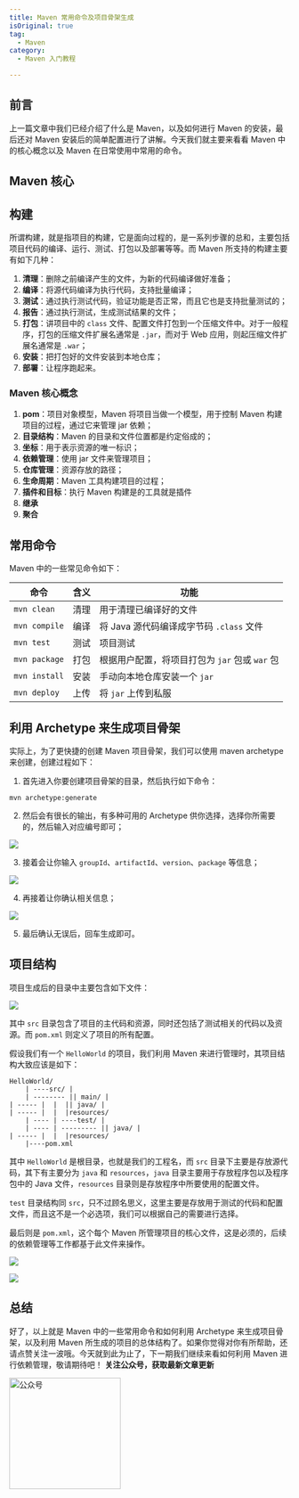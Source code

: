 ```yaml
---
title: Maven 常用命令及项目骨架生成
isOriginal: true
tag:
  - Maven
category:
  - Maven 入门教程

---
```




## 前言

上一篇文章中我们已经介绍了什么是 Maven，以及如何进行 Maven 的安装，最后还对 Maven 安装后的简单配置进行了讲解。今天我们就主要来看看 Maven 中的核心概念以及 Maven 在日常使用中常用的命令。

## Maven 核心

## 构建

所谓构建，就是指项目的构建，它是面向过程的，是一系列步骤的总和，主要包括项目代码的编译、运行、测试、打包以及部署等等。而 Maven 所支持的构建主要有如下几种：

1.   **清理**：删除之前编译产生的文件，为新的代码编译做好准备；
2.   **编译**：将源代码编译为执行代码，支持批量编译；
3.   **测试**：通过执行测试代码，验证功能是否正常，而且它也是支持批量测试的；
4.   **报告**：通过执行测试，生成测试结果的文件；
5.   **打包**：讲项目中的 `class` 文件、配置文件打包到一个压缩文件中。对于一般程序，打包的压缩文件扩展名通常是 `.jar`，而对于 Web 应用，则起压缩文件扩展名通常是 `.war`；
6.   **安装**：把打包好的文件安装到本地仓库；
7.   **部署**：让程序跑起来。

### Maven 核心概念

1.   **pom**：项目对象模型，Maven 将项目当做一个模型，用于控制 Maven 构建项目的过程，通过它来管理 jar 依赖；
2.   **目录结构**：Maven 的目录和文件位置都是约定俗成的；
3.   **坐标**：用于表示资源的唯一标识；
4.   **依赖管理**：使用 jar 文件来管理项目；
5.   **仓库管理**：资源存放的路径；
6.   **生命周期**：Maven 工具构建项目的过程；
7.   **插件和目标**：执行 Maven 构建是的工具就是插件
8.   **继承**
9.   **聚合**

## 常用命令

Maven 中的一些常见命令如下：

| 命令          | 含义 | 功能                                           |
| ------------- | ---- | ---------------------------------------------- |
| `mvn clean`   | 清理 | 用于清理已编译好的文件                         |
| `mvn compile` | 编译 | 将 Java 源代码编译成字节码 `.class` 文件       |
| `mvn test`    | 测试 | 项目测试                                       |
| `mvn package` | 打包 | 根据用户配置，将项目打包为 `jar` 包或 `war` 包 |
| `mvn install` | 安装 | 手动向本地仓库安装一个 `jar`                   |
| `mvn deploy`  | 上传 | 将 `jar` 上传到私服                            |

## 利用 Archetype 来生成项目骨架

实际上，为了更快捷的创建 Maven 项目骨架，我们可以使用 maven archetype 来创建，创建过程如下：

1.  首先进入你要创建项目骨架的目录，然后执行如下命令：

```shell
mvn archetype:generate
```

2.  然后会有很长的输出，有多种可用的 Archetype 供你选择，选择你所需要的，然后输入对应编号即可；

![](https://s1.ax1x.com/2020/07/07/UFZGW9.png)

3.  接着会让你输入 `groupId`、`artifactId`、`version`、`package` 等信息；

![](https://s1.ax1x.com/2020/07/07/UFZJzR.png)

4.  再接着让你确认相关信息；

![](https://s1.ax1x.com/2020/07/07/UFZ8JJ.png)

5.  最后确认无误后，回车生成即可。

## 项目结构

项目生成后的目录中主要包含如下文件：

![](https://s1.ax1x.com/2020/07/06/UFCr79.png)

其中 `src` 目录包含了项目的主代码和资源，同时还包括了测试相关的代码以及资源。而 `pom.xml` 则定义了项目的所有配置。

假设我们有一个 `HelloWorld` 的项目，我们利用 Maven 来进行管理时，其项目结构大致应该是如下：

```
HelloWorld/
    | ----src/ |
    | -------- || main/ |
| ----- |  |  || java/ |
| ----- |  |  |resources/
    | ---- | ----test/ |
    | ---- | --------- || java/ |
| ----- |  |  |resources/
    |----pom.xml
```

其中 `HelloWorld` 是根目录，也就是我们的工程名，而 `src` 目录下主要是存放源代码，其下有主要分为 `java` 和 `resources`，`java` 目录主要用于存放程序包以及程序包中的 Java 文件，`resources` 目录则是存放程序中所要使用的配置文件。

`test` 目录结构同 `src`，只不过顾名思义，这里主要是存放用于测试的代码和配置文件，而且这不是一个必选项，我们可以根据自己的需要进行选择。

最后则是 `pom.xml`，这个每个 Maven 所管理项目的核心文件，这是必须的，后续的依赖管理等工作都基于此文件来操作。

![](https://s1.ax1x.com/2020/07/06/UFPl36.png)

![](https://s1.ax1x.com/2020/07/06/UFCXjS.png)



## 总结

好了，以上就是 Maven 中的一些常用命令和如何利用 Archetype 来生成项目骨架，以及利用 Maven 所生成的项目的总体结构了。如果你觉得对你有所帮助，还请点赞关注一波哦。今天就到此为止了，下一期我们继续来看如何利用 Maven 进行依赖管理，敬请期待吧！
**关注公众号，获取最新文章更新**

<img src="https://cdn.jsdelivr.net/gh/cunyu1943/cunyu1943@main/imgs/wepublic.gif" width="200" alt="公众号" />
